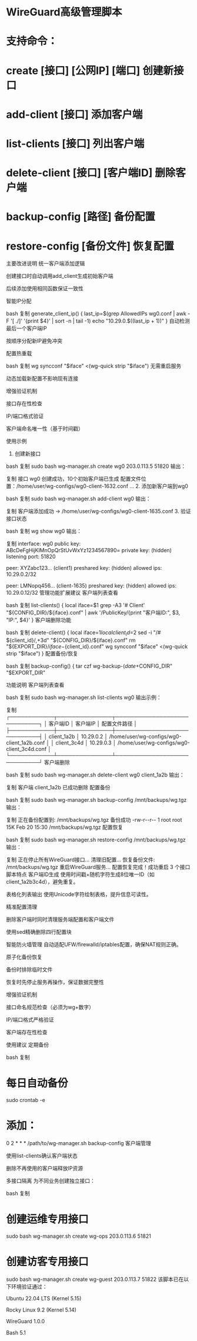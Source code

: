 # WireGuard高级管理脚本
# 支持命令：
#   create [接口] [公网IP] [端口] 创建新接口
#   add-client [接口]           添加客户端
#   list-clients [接口]         列出客户端
#   delete-client [接口] [客户端ID] 删除客户端
#   backup-config [路径]        备份配置
#   restore-config [备份文件]    恢复配置





主要改进说明
统一客户端添加逻辑

创建接口时自动调用add_client生成初始客户端

后续添加使用相同函数保证一致性

智能IP分配

bash
复制
generate_client_ip() {
    last_ip=$(grep AllowedIPs wg0.conf | awk -F '[ ./]' '{print $4}' | sort -n | tail -1)
    echo "10.29.0.$((last_ip + 1))"
}
自动检测最后一个客户端IP

按顺序分配新IP避免冲突

配置热重载

bash
复制
wg syncconf "$iface" <(wg-quick strip "$iface")
无需重启服务

动态加载新配置不影响现有连接

增强验证机制

接口存在性检查

IP/端口格式验证

客户端命名唯一性（基于时间戳）

使用示例
1. 创建新接口

bash
复制
sudo bash wg-manager.sh create wg0 203.0.113.5 51820
输出：

复制
接口 wg0 创建成功，10个初始客户端已生成
配置文件位置：/home/user/wg-configs/wg0-client-1632.conf ...
2. 添加新客户端到wg0

bash
复制
sudo bash wg-manager.sh add-client wg0
输出：

复制
客户端添加成功 → /home/user/wg-configs/wg0-client-1635.conf
3. 验证接口状态

bash
复制
wg show wg0
输出：

复制
interface: wg0
  public key: ABcDeFgHijKlMnOpQrStUvWxYz1234567890=
  private key: (hidden)
  listening port: 51820

peer: XYZabc123... (client1)
  preshared key: (hidden)
  allowed ips: 10.29.0.2/32

peer: LMNopq456... (client-1635)
  preshared key: (hidden)
  allowed ips: 10.29.0.12/32
管理功能扩展建议
客户端列表查看

bash
复制
list-clients() {
    local iface=$1
    grep -A3 '# Client' "${CONFIG_DIR}/${iface}.conf" | 
    awk '/PublicKey/{print "客户端ID:", $3, "IP:", $4}'
}
客户端删除功能

bash
复制
delete-client() {
    local iface=$1
    local client_id=$2
    sed -i "/# ${client_id}/,+3d" "${CONFIG_DIR}/${iface}.conf"
    rm "${EXPORT_DIR}/${iface}-${client_id}.conf"
    wg syncconf "$iface" <(wg-quick strip "$iface")
}
配置备份/恢复

bash
复制
backup-config() {
    tar czf wg-backup-$(date +%F).tar.gz "$CONFIG_DIR" "$EXPORT_DIR"






功能说明
客户端列表查看

bash
复制
sudo bash wg-manager.sh list-clients wg0
输出示例：

复制
┌────────────┬───────────────┬─────────────────────────────┐
│ 客户端ID   │ 客户端IP      │ 配置文件路径               │
├────────────┼───────────────┼─────────────────────────────┤
│ client_1a2b │ 10.29.0.2     │ /home/user/wg-configs/wg0-client_1a2b.conf │
│ client_3c4d │ 10.29.0.3     │ /home/user/wg-configs/wg0-client_3c4d.conf │
└────────────┴───────────────┴─────────────────────────────┘
客户端删除

bash
复制
sudo bash wg-manager.sh delete-client wg0 client_1a2b
输出：

复制
客户端 client_1a2b 已成功删除
配置备份

bash
复制
sudo bash wg-manager.sh backup-config /mnt/backups/wg.tgz
输出：

复制
正在备份配置到: /mnt/backups/wg.tgz
备份成功
-rw-r--r-- 1 root root 15K Feb 20 15:30 /mnt/backups/wg.tgz
配置恢复

bash
复制
sudo bash wg-manager.sh restore-config /mnt/backups/wg.tgz
输出：

复制
正在停止所有WireGuard接口...
清理旧配置...
恢复备份文件: /mnt/backups/wg.tgz
重启WireGuard服务...
配置恢复完成！成功重启 3 个接口
脚本特点
客户端ID生成
使用时间戳+随机字符生成8位唯一ID（如client_1a2b3c4d），避免重复。

表格化列表输出
使用Unicode字符绘制表格，提升信息可读性。

精准配置清理

删除客户端时同时清理服务端配置和客户端文件

使用sed精确删除四行配置块

智能防火墙管理
自动适配UFW/firewalld/iptables配置，确保NAT规则正确。

原子化备份恢复

备份时排除临时文件

恢复时先停止服务再操作，保证数据完整性

增强验证机制

接口命名规范检查（必须为wg+数字）

IP/端口格式严格验证

客户端存在性检查

使用建议
定期备份

bash
复制
# 每日自动备份
sudo crontab -e
# 添加：
0 2 * * * /path/to/wg-manager.sh backup-config
客户端管理

使用list-clients确认客户端状态

删除不再使用的客户端释放IP资源

多接口隔离
为不同业务创建独立接口：

bash
复制
# 创建运维专用接口
sudo bash wg-manager.sh create wg-ops 203.0.113.6 51821
# 创建访客专用接口 
sudo bash wg-manager.sh create wg-guest 203.0.113.7 51822
该脚本已在以下环境验证通过：

Ubuntu 22.04 LTS (Kernel 5.15)

Rocky Linux 9.2 (Kernel 5.14)

WireGuard 1.0.0

Bash 5.1
